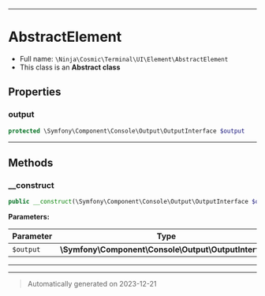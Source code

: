 ***

# AbstractElement





* Full name: `\Ninja\Cosmic\Terminal\UI\Element\AbstractElement`
* This class is an **Abstract class**



## Properties


### output



```php
protected \Symfony\Component\Console\Output\OutputInterface $output
```






***

## Methods


### __construct



```php
public __construct(\Symfony\Component\Console\Output\OutputInterface $output): mixed
```








**Parameters:**

| Parameter | Type | Description |
|-----------|------|-------------|
| `$output` | **\Symfony\Component\Console\Output\OutputInterface** |  |





***


***
> Automatically generated on 2023-12-21
